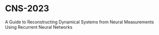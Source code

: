 # CNS-2023
A Guide to Reconstructing Dynamical Systems from Neural Measurements Using Recurrent Neural Networks
